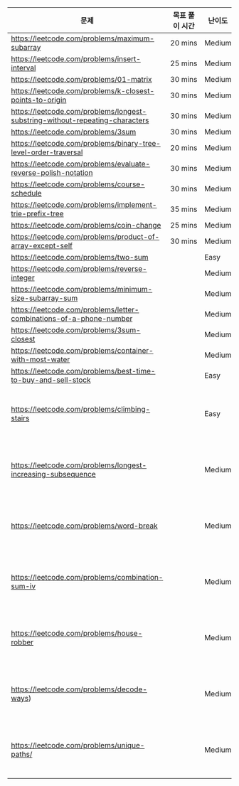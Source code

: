 | 문제                                                                         | 목표 풀이 시간 | 난이도 | 유형       | 상태     | 풀이                                                               |
| ---------------------------------------------------------------------------- | -------------- | ------ | ---------- | -------- | ------------------------------------------------------------------ |
| https://leetcode.com/problems/maximum-subarray                               | 20 mins        | Medium |            | `REPEAT` | [Link](./230717_Maximum-Subarray.js)                               |
| https://leetcode.com/problems/insert-interval                                | 25 mins        | Medium |            | `REPEAT` | [Link](./230719_Insert-Interval.js)                                |
| https://leetcode.com/problems/01-matrix                                      | 30 mins        | Medium |            | `REPEAT` | [Link](./230717_01-Matrix.js)                                      |
| https://leetcode.com/problems/k-closest-points-to-origin                     | 30 mins        | Medium |            | `SOLVE`  | [Link](./230719_K-Closest-Points-to-Origin.js)                     |
| https://leetcode.com/problems/longest-substring-without-repeating-characters | 30 mins        | Medium |            | `SOLVE`  | [Link](./230717_Longest-Substring-Without-Repeating-Characters.js) |
| https://leetcode.com/problems/3sum                                           | 30 mins        | Medium |            | `REPEAT` | [Link](./230717_3Sum.js)                                           |
| https://leetcode.com/problems/binary-tree-level-order-traversal              | 20 mins        | Medium |            | `REPEAT` | [Link](./230719_Binary-Tree-Level-Order-Traversal.js)              |
| https://leetcode.com/problems/evaluate-reverse-polish-notation               | 30 mins        | Medium |            | `SOLVE`  | [Link](./230719_Evaluate-Reverse-Polish-Notation.js)               |
| https://leetcode.com/problems/course-schedule                                | 30 mins        | Medium |            | `REPEAT` | [Link](./230718_Course-Schedule.js)                                |
| https://leetcode.com/problems/implement-trie-prefix-tree                     | 35 mins        | Medium |            | `REPEAT` | [Link](./230719_Implement-Trie.js)                                 |
| https://leetcode.com/problems/coin-change                                    | 25 mins        | Medium |            | `REPEAT` | [Link](./230718_Coin-Change.js)                                    |
| https://leetcode.com/problems/product-of-array-except-self                   | 30 mins        | Medium |            | `REPEAT` | [Link](./230718_Product-of-Array-Except-Self.js)                   |
| https://leetcode.com/problems/two-sum                                        |                | Easy   |            | `SOLVE`  | [Link](./230720_Two-Sum.js)                                        |
| https://leetcode.com/problems/reverse-integer                                |                | Medium |            | `SOLVE`  | [Link](./230720_Reverse-Integer.js)                                |
| https://leetcode.com/problems/minimum-size-subarray-sum                      |                | Medium |            | `REPEAT` | [Link](./230720_Minimum-Size-Subarray-Sum.js)                      |
| https://leetcode.com/problems/letter-combinations-of-a-phone-number          |                | Medium |            | `REPEAT` | [Link](./230723_Letter-Combinations-of-a-Phone-Number.js)          |
| https://leetcode.com/problems/3sum-closest                                   |                | Medium |            | `REPEAT` | [Link](./230724_3Sum-Closest.js)                                   |
| https://leetcode.com/problems/container-with-most-water                      |                | Medium |            | `SOLVE`  | [Link](./230827_Container-With-Most-Water.js)                      |
| https://leetcode.com/problems/best-time-to-buy-and-sell-stock                |                | Easy   |            | `REPEAT` | [Link](./230828_Best-Time-to-Buy-and-Sell-Stock.js)                |
| https://leetcode.com/problems/climbing-stairs                                |                | Easy   | 동적계획법 | `SOLVE`  | [Link](./230829_Climbing-Stairs.js)                                |
| https://leetcode.com/problems/longest-increasing-subsequence                 |                | Medium | 동적계획법 | `REPEAT` | [Link](./230829_Longest-Increasing-Subsequence.js)                 |
| https://leetcode.com/problems/word-break                                     |                | Medium | 동적계획법 | `REPEAT` | [Link](./230828_Word-Break.js)                                     |
| https://leetcode.com/problems/combination-sum-iv                             |                | Medium | 동적계획법 | `REPEAT` | [Link](./230830_Combination-Sum-IV.js)                             |
| https://leetcode.com/problems/house-robber                                   |                | Medium | 동적계획법 | `REPEAT` | [Link](./230830_House-Robber.js)                                   |
| https://leetcode.com/problems/decode-ways)                                   |                | Medium | 동적계획법 | `REPEAT` | [Link](./230903_Decode-Ways.js)                                    |
| https://leetcode.com/problems/unique-paths/                                  |                | Medium | 동적계획법 | `REPEAT` | [Link](./230904_Unique-Paths.js)                                   |
